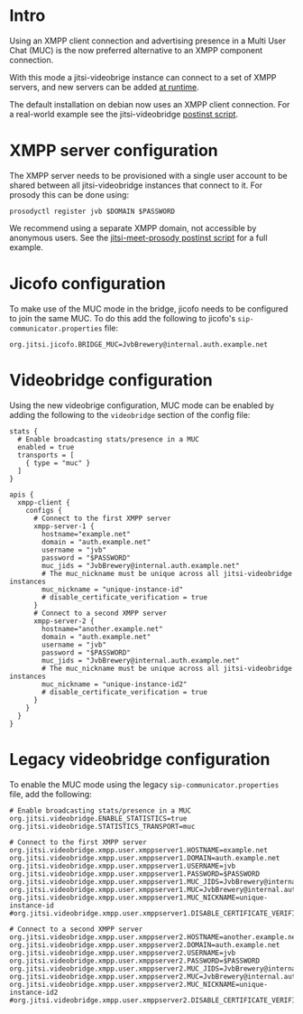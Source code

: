 # Intro
Using an XMPP client connection and advertising presence in a Multi User Chat
(MUC) is the now preferred alternative to an XMPP component connection.

With this mode a jitsi-videobrige instance can connect to a set of XMPP servers, and new servers 
can be added [at runtime](https://github.com/jitsi/jitsi-videobridge/blob/master/doc/rest-muc-client.md).

The default installation on debian now uses an XMPP client
connection. For a real-world example see the jitsi-videobridge [postinst
script](https://github.com/jitsi/jitsi-videobridge/blob/master/debian/postinst#L104).

# XMPP server configuration
The XMPP server needs to be provisioned with a single user account to be shared between all 
jitsi-videobridge instances that connect to it. For prosody this can be done using:

```
prosodyctl register jvb $DOMAIN $PASSWORD
```

We recommend using a separate XMPP domain, not accessible by anonymous users.
See the [jitsi-meet-prosody postinst
script](https://github.com/jitsi/jitsi-meet/blob/master/debian/jitsi-meet-prosody.postinst#L130)
for a full example.

# Jicofo configuration
To make use of the MUC mode in the bridge, jicofo needs to be configured to
join the same MUC. To do this add the following to jicofo's `sip-communicator.properties` file:
```
org.jitsi.jicofo.BRIDGE_MUC=JvbBrewery@internal.auth.example.net
```

# Videobridge configuration
Using the new videobrige configuration, MUC mode can be enabled by adding the following to the `videobridge` section of the config file:
```
stats {
  # Enable broadcasting stats/presence in a MUC
  enabled = true
  transports = [
    { type = "muc" }
  ]
}

apis {
  xmpp-client {
    configs {
      # Connect to the first XMPP server
      xmpp-server-1 {
        hostname="example.net"
        domain = "auth.example.net"
        username = "jvb"
        password = "$PASSWORD"
        muc_jids = "JvbBrewery@internal.auth.example.net"
        # The muc_nickname must be unique across all jitsi-videobridge instances
        muc_nickname = "unique-instance-id"
        # disable_certificate_verification = true
      }
      # Connect to a second XMPP server
      xmpp-server-2 {
        hostname="another.example.net"
        domain = "auth.example.net"
        username = "jvb"
        password = "$PASSWORD"
        muc_jids = "JvbBrewery@internal.auth.example.net"
        # The muc_nickname must be unique across all jitsi-videobridge instances
        muc_nickname = "unique-instance-id2"
        # disable_certificate_verification = true
      }
    }
  }
}

```

# Legacy videobridge configuration
To enable the MUC mode using the legacy `sip-communicator.properties` file, add the following:
```
# Enable broadcasting stats/presence in a MUC
org.jitsi.videobridge.ENABLE_STATISTICS=true
org.jitsi.videobridge.STATISTICS_TRANSPORT=muc

# Connect to the first XMPP server
org.jitsi.videobridge.xmpp.user.xmppserver1.HOSTNAME=example.net
org.jitsi.videobridge.xmpp.user.xmppserver1.DOMAIN=auth.example.net
org.jitsi.videobridge.xmpp.user.xmppserver1.USERNAME=jvb
org.jitsi.videobridge.xmpp.user.xmppserver1.PASSWORD=$PASSWORD
org.jitsi.videobridge.xmpp.user.xmppserver1.MUC_JIDS=JvbBrewery@internal.auth.example.net
org.jitsi.videobridge.xmpp.user.xmppserver1.MUC=JvbBrewery@internal.auth.boris2.jitsi.net
org.jitsi.videobridge.xmpp.user.xmppserver1.MUC_NICKNAME=unique-instance-id
#org.jitsi.videobridge.xmpp.user.xmppserver1.DISABLE_CERTIFICATE_VERIFICATION=true

# Connect to a second XMPP server
org.jitsi.videobridge.xmpp.user.xmppserver2.HOSTNAME=another.example.net
org.jitsi.videobridge.xmpp.user.xmppserver2.DOMAIN=auth.example.net
org.jitsi.videobridge.xmpp.user.xmppserver2.USERNAME=jvb
org.jitsi.videobridge.xmpp.user.xmppserver2.PASSWORD=$PASSWORD
org.jitsi.videobridge.xmpp.user.xmppserver2.MUC_JIDS=JvbBrewery@internal.auth.example.net
org.jitsi.videobridge.xmpp.user.xmppserver2.MUC=JvbBrewery@internal.auth.boris2.jitsi.net
org.jitsi.videobridge.xmpp.user.xmppserver2.MUC_NICKNAME=unique-instance-id2
#org.jitsi.videobridge.xmpp.user.xmppserver2.DISABLE_CERTIFICATE_VERIFICATION=true
```
